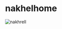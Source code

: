 # nakhelhome

![nakhrell](https://user-images.githubusercontent.com/112718846/201395735-67f437db-a6b5-41ae-903e-6077970655fe.png)

